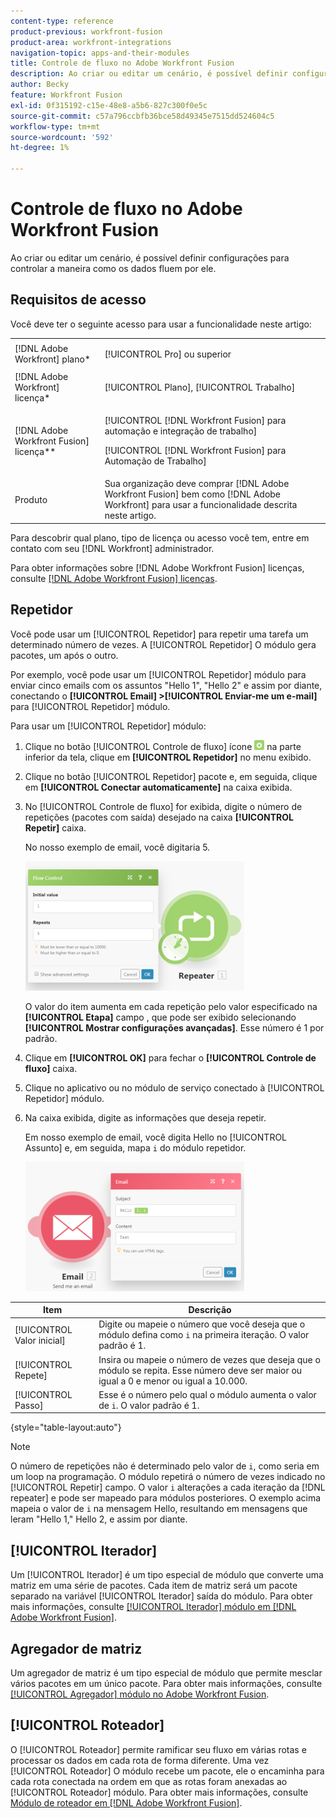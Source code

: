 ```yaml
---
content-type: reference
product-previous: workfront-fusion
product-area: workfront-integrations
navigation-topic: apps-and-their-modules
title: Controle de fluxo no Adobe Workfront Fusion
description: Ao criar ou editar um cenário, é possível definir configurações para controlar a maneira como os dados fluem por ele.
author: Becky
feature: Workfront Fusion
exl-id: 0f315192-c15e-48e8-a5b6-827c300f0e5c
source-git-commit: c57a796ccbfb36bce58d49345e7515dd524604c5
workflow-type: tm+mt
source-wordcount: '592'
ht-degree: 1%

---
```


# Controle de fluxo no Adobe Workfront Fusion

Ao criar ou editar um cenário, é possível definir configurações para controlar a maneira como os dados fluem por ele.

## Requisitos de acesso

Você deve ter o seguinte acesso para usar a funcionalidade neste artigo:

<table style="table-layout:auto"> 
 <col> 
 <col> 
 <tbody> 
  <tr> 
   <td role="rowheader">[!DNL Adobe Workfront] plano*</td>
  <td> <p>[!UICONTROL Pro] ou superior</p> </td>
  </tr> 
  <tr data-mc-conditions=""> 
   <td role="rowheader">[!DNL Adobe Workfront] licença*</td>
   <td> <p>[!UICONTROL Plano], [!UICONTROL Trabalho]</p> </td> 
  </tr> 
  <tr> 
   <td role="rowheader">[!DNL Adobe Workfront Fusion] licença**</td> 
   <td> <p>[!UICONTROL [!DNL Workfront Fusion] para automação e integração de trabalho] </p>   <p>[!UICONTROL [!DNL Workfront Fusion] para Automação de Trabalho]</p>  </td> 
  </tr> 
  <tr> 
   <td role="rowheader">Produto</td> 
   <td>Sua organização deve comprar [!DNL Adobe Workfront Fusion] bem como [!DNL Adobe Workfront] para usar a funcionalidade descrita neste artigo.</td> 
  </tr> 
 </tbody> 
</table>

Para descobrir qual plano, tipo de licença ou acesso você tem, entre em contato com seu [!DNL Workfront] administrador.

Para obter informações sobre [!DNL Adobe Workfront Fusion] licenças, consulte [[!DNL Adobe Workfront Fusion] licenças](../../workfront-fusion/get-started/license-automation-vs-integration.md).

## Repetidor

Você pode usar um [!UICONTROL Repetidor] para repetir uma tarefa um determinado número de vezes. A [!UICONTROL Repetidor] O módulo gera pacotes, um após o outro.

Por exemplo, você pode usar um [!UICONTROL Repetidor] módulo para enviar cinco emails com os assuntos &quot;Hello 1&quot;, &quot;Hello 2&quot; e assim por diante, conectando o **[!UICONTROL Email] >[!UICONTROL Enviar-me um e-mail]** para [!UICONTROL Repetidor] módulo.

Para usar um [!UICONTROL Repetidor] módulo:

1. Clique no botão [!UICONTROL Controle de fluxo] ícone ![](assets/flow-control-icon.gif) na parte inferior da tela, clique em **[!UICONTROL Repetidor]** no menu exibido.
1. Clique no botão [!UICONTROL Repetidor] pacote e, em seguida, clique em **[!UICONTROL Conectar automaticamente]** na caixa exibida.
1. No [!UICONTROL Controle de fluxo] for exibida, digite o número de repetições (pacotes com saída) desejado na caixa **[!UICONTROL Repetir]** caixa.

   No nosso exemplo de email, você digitaria 5.

   ![](assets/repeater-2-350x207.png)

   O valor do item aumenta em cada repetição pelo valor especificado na **[!UICONTROL Etapa]** campo , que pode ser exibido selecionando **[!UICONTROL Mostrar configurações avançadas]**. Esse número é 1 por padrão.

1. Clique em **[!UICONTROL OK]** para fechar o **[!UICONTROL Controle de fluxo]** caixa.

1. Clique no aplicativo ou no módulo de serviço conectado à [!UICONTROL Repetidor] módulo.
1. Na caixa exibida, digite as informações que deseja repetir.

   Em nosso exemplo de email, você digita Hello no [!UICONTROL Assunto] e, em seguida, mapa `i` do módulo repetidor.

   ![](assets/repeater-3-350x207.png)

| Item | Descrição |
|---|---|
| [!UICONTROL Valor inicial] | Digite ou mapeie o número que você deseja que o módulo defina como `i` na primeira iteração. O valor padrão é 1. |
| [!UICONTROL Repete] | Insira ou mapeie o número de vezes que deseja que o módulo se repita. Esse número deve ser maior ou igual a 0 e menor ou igual a 10.000. |
| [!UICONTROL Passo] | Esse é o número pelo qual o módulo aumenta o valor de `i`. O valor padrão é 1. |

{style=&quot;table-layout:auto&quot;}

>[!NOTE]
>
>O número de repetições não é determinado pelo valor de `i`, como seria em um loop na programação. O módulo repetirá o número de vezes indicado no [!UICONTROL Repetir] campo. O valor `i` alterações a cada iteração da [!DNL repeater] e pode ser mapeado para módulos posteriores. O exemplo acima mapeia o valor de `i` na mensagem Hello, resultando em mensagens que leram &quot;Hello 1,&quot; Hello 2, e assim por diante.

## [!UICONTROL Iterador]

Um [!UICONTROL Iterador] é um tipo especial de módulo que converte uma matriz em uma série de pacotes. Cada item de matriz será um pacote separado na variável [!UICONTROL Iterador] saída do módulo. Para obter mais informações, consulte [[!UICONTROL Iterador] módulo em [!DNL Adobe Workfront Fusion]](../../workfront-fusion/modules/iterator-module.md).

## Agregador de matriz

Um agregador de matriz é um tipo especial de módulo que permite mesclar vários pacotes em um único pacote. Para obter mais informações, consulte [[!UICONTROL Agregador] módulo no Adobe Workfront Fusion](../../workfront-fusion/modules/aggregator-module.md).

## [!UICONTROL Roteador]

O [!UICONTROL Roteador] permite ramificar seu fluxo em várias rotas e processar os dados em cada rota de forma diferente. Uma vez [!UICONTROL Roteador] O módulo recebe um pacote, ele o encaminha para cada rota conectada na ordem em que as rotas foram anexadas ao [!UICONTROL Roteador] módulo. Para obter mais informações, consulte [Módulo de roteador em [!DNL Adobe Workfront Fusion]](../../workfront-fusion/modules/router-module.md).

<!--
<div data-mc-conditions="QuicksilverOrClassic.Draft mode">
<h2>Directives</h2>
<p>The error handling directives allow you to control how your scenario reacts to errors. For more information, see <a href="../../workfront-fusion/errors/advanced-error-handling.md" class="MCXref xref">Advanced error handling in Adobe Workfront Fusion</a> and <a href="../../workfront-fusion/errors/directives-for-error-handling.md" class="MCXref xref">Directives for error handling in Adobe Workfront Fusion</a>.</p>
</div>
-->
